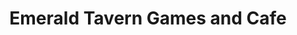 ---
title: "Emerald Tavern Games and Cafe"
url: /austin/emerald-tavern-games-and-cafe/
shop: games
---